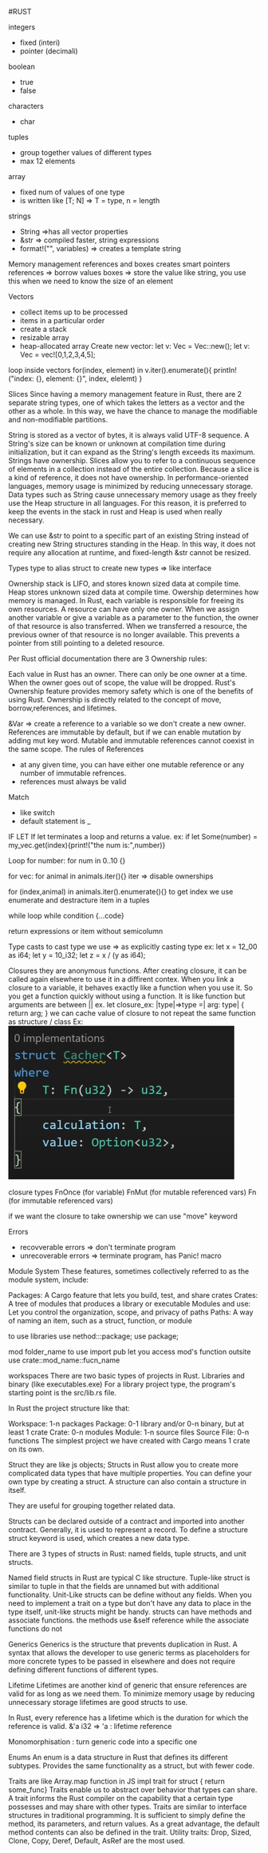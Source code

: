 #RUST

integers

- fixed (interi)
- pointer (decimali)

boolean

- true
- false

characters

- char

tuples

- group together values of different types
- max 12 elements

array

- fixed num of values of one type
- is written like [T; N] => T = type, n = length

strings

- String =>has all vector properties
- &str => compiled faster, string expressions
- format!("", variables) => creates a template string

Memory management
references and boxes creates smart pointers
references => borrow values
boxes => store the value like string, you use this when we need to know the size of an element

Vectors

- collect items up to be processed
- items in a particular order
- create a stack
- resizable array
- heap-allocated array
  Create new vector:
  let v: Vec<i32> = Vec::new();
  let v: Vec<i32> = vec![0,1,2,3,4,5];

loop inside vectors
for(index, element) in v.iter().enumerate(){
printIn!("index: {}, element: {}", index, elelemt)
}

Slices
Since having a memory management feature in Rust, there are 2 separate string types, one of which takes the letters as a vector and the other as a whole. In this way, we have the chance to manage the modifiable and non-modifiable partitions.

String is stored as a vector of bytes, it is always valid UTF-8 sequence. A String's size can be known or unknown at compilation time during initialization, but it can expand as the String's length exceeds its maximum. Strings have ownership.
Slices allow you to refer to a continuous sequence of elements in a collection instead of the entire collection. Because a slice is a kind of reference, it does not have ownership.
In performance-oriented languages, memory usage is minimized by reducing unnecessary storage. Data types such as String cause unnecessary memory usage as they freely use the Heap structure in all languages. For this reason, it is preferred to keep the events in the stack in rust and Heap is used when really necessary.

We can use &str to point to a specific part of an existing String instead of creating new String structures standing in the Heap. In this way, it does not require any allocation at runtime, and fixed-length &str cannot be resized.

Types
type to alias
struct to create new types => like interface

Ownership
stack is LIFO, and stores known sized data at compile time.
Heap stores unknown sized data at compile time.
Owership determines how memory is managed.
In Rust, each variable is responsible for freeing its own resources. A resource can have only one owner. When we assign another variable or give a variable as a parameter to the function, the owner of that resource is also transferred. When we transferred a resource, the previous owner of that resource is no longer available. This prevents a pointer from still pointing to a deleted resource.

Per Rust official documentation there are 3 Ownership rules:

Each value in Rust has an owner.
There can only be one owner at a time.
When the owner goes out of scope, the value will be dropped.
Rust's Ownership feature provides memory safety which is one of the benefits of using Rust. Ownership is directly related to the concept of move, borrow,references, and lifetimes.

&Var => create a reference to a variable so we don't create a new owner. References are immutable by default, but if we can enable mutation by adding mut key word. Mutable and immutable references cannot coexist in the same scope.
The rules of References

- at any given time, you can have either one mutable reference or any number of immutable refrences.
- references must always be valid

Match

- like switch
- default statement is \_

IF LET
If let terminates a loop and returns a value.
ex: if let Some(number) = my_vec.get(index){print!("the num is:",number)}

Loop
for number:
for num in 0..10 {}

for vec:
for animal in animals.iter(){}
iter => disable ownerships

for (index,animal) in animals.iter().enumerate(){}
to get index we use enumerate and destracture item in a tuples

while loop
while condition {...code}

return expressions or item without semicolumn

Type casts
to cast type we use => as
explicitly casting type ex:
let x = 12_00 as i64;
let y = 10_i32;
let z = x / (y as i64);

Closures
they are anonymous functions.
After creating closure, it can be called again elsewhere to use it in a diffirent contex. When you link a closure to a variable, it behaves exactly like a function when you use it. So you get a function quickly without using a function.
It is like function but arguments are between ||
ex.
let closure_ex: |type|=>type =| arg: type| {
return arg;
}
we can cache value of closure to not repeat the same function as structure / class
Ex:
<img src="./cacher.png" />

closure types
FnOnce (for variable)
FnMut (for mutable referenced vars)
Fn (for immutable referenced vars)

if we want the closure to take ownership we can use "move" keyword

Errors

- recovverable errors => don't terminate program
- unrecoverable errors => terminate program, has Panic! macro

Module System
These features, sometimes collectively referred to as the module system, include:

Packages: A Cargo feature that lets you build, test, and share crates
Crates: A tree of modules that produces a library or executable
Modules and use: Let you control the organization, scope, and privacy of paths
Paths: A way of naming an item, such as a struct, function, or module

to use libraries
use nethod:::package;
use package;

mod folder_name to use import
pub let you access mod's function outsite
use crate::mod_name::fucn_name

workspaces
There are two basic types of projects in Rust. Libraries and binary (like executables.exe)
For a library project type, the program's starting point is the src/lib.rs file.

In Rust the project structure like that:

Workspace: 1-n packages
Package: 0-1 library and/or 0-n binary, but at least 1 crate
Crate: 0-n modules
Module: 1-n source files
Source File: 0-n functions
The simplest project we have created with Cargo means 1 crate on its own.

Struct
they are like js objects;
Structs in Rust allow you to create more complicated data types that have multiple properties. You can define your own type by creating a struct. A structure can also contain a structure in itself.

They are useful for grouping together related data.

Structs can be declared outside of a contract and imported into another contract. Generally, it is used to represent a record. To define a structure struct keyword is used, which creates a new data type.

There are 3 types of structs in Rust: named fields, tuple structs, and unit structs.

Named field structs in Rust are typical C like structure.
Tuple-like struct is similar to tuple in that the fields are unnamed but with additional functionality.
Unit-Like structs can be define without any fields. When you need to implement a trait on a type but don't have any data to place in the type itself, unit-like structs might be handy.
structs can have methods and associate functions. the methods use &self reference while the associate functions do not

Generics
Generics is the structure that prevents duplication in Rust. A syntax that allows the developer to use generic terms as placeholders for more concrete types to be passed in elsewhere and does not require defining different functions of different types.

Lifetime
Lifetimes are another kind of generic that ensure references are valid for as long as we need them. To minimize memory usage by reducing unnecessary storage lifetimes are good structs to use.

In Rust, every reference has a lifetime which is the duration for which the reference is valid.
&'a i32 => 'a : lifetime reference

Monomorphisation : turn generic code into a specific one

Enums
An enum is a data structure in Rust that defines its different subtypes. Provides the same functionality as a struct, but with fewer code.

Traits
are like Array.map function in JS
impl trait for struct { return some_func}
Traits enable us to abstract over behavior that types can share. A trait informs the Rust compiler on the capability that a certain type possesses and may share with other types.
Traits are similar to interface structures in traditional programming. It is sufficient to simply define the method, its parameters, and return values. As a great advantage, the default method contents can also be defined in the trait.
Utility traits: Drop, Sized, Clone, Copy, Deref, Default, AsRef are the most used.
